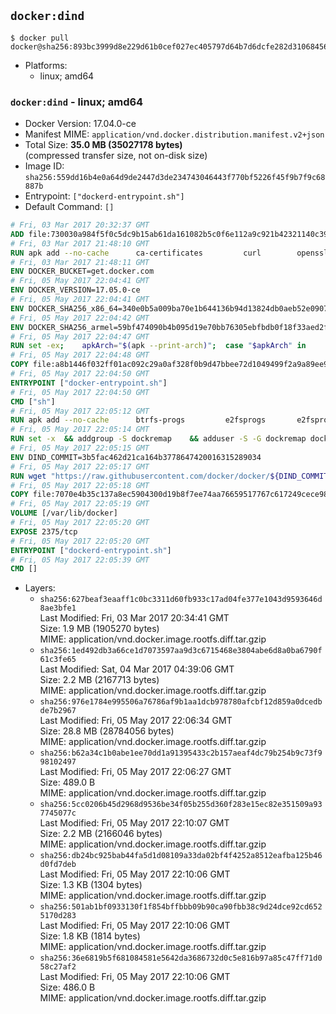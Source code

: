 ## `docker:dind`

```console
$ docker pull docker@sha256:893bc3999d8e229d61b0cef027ec405797d64b7d6dcfe282d31068456ef942d6
```

-	Platforms:
	-	linux; amd64

### `docker:dind` - linux; amd64

-	Docker Version: 17.04.0-ce
-	Manifest MIME: `application/vnd.docker.distribution.manifest.v2+json`
-	Total Size: **35.0 MB (35027178 bytes)**  
	(compressed transfer size, not on-disk size)
-	Image ID: `sha256:559dd16b4e0a64d9de2447d3de234743046443f770bf5226f45f9b7f9c68887b`
-	Entrypoint: `["dockerd-entrypoint.sh"]`
-	Default Command: `[]`

```dockerfile
# Fri, 03 Mar 2017 20:32:37 GMT
ADD file:730030a984f5f0c5dc9b15ab61da161082b5c0f6e112a9c921b42321140c3927 in / 
# Fri, 03 Mar 2017 21:48:10 GMT
RUN apk add --no-cache 		ca-certificates 		curl 		openssl
# Fri, 03 Mar 2017 21:48:11 GMT
ENV DOCKER_BUCKET=get.docker.com
# Fri, 05 May 2017 22:04:41 GMT
ENV DOCKER_VERSION=17.05.0-ce
# Fri, 05 May 2017 22:04:41 GMT
ENV DOCKER_SHA256_x86_64=340e0b5a009ba70e1b644136b94d13824db0aeb52e09071410f35a95d94316d9
# Fri, 05 May 2017 22:04:42 GMT
ENV DOCKER_SHA256_armel=59bf474090b4b095d19e70bb76305ebfbdb0f18f33aed2fccd16003e500ed1b7
# Fri, 05 May 2017 22:04:47 GMT
RUN set -ex; 	apkArch="$(apk --print-arch)"; 	case "$apkArch" in 		x86_64) dockerArch=x86_64 ;; 		armhf) dockerArch=armel ;; 		*) echo >&2 "error: unknown Docker static binary arch $apkArch"; exit 1 ;; 	esac; 	curl -fSL "https://${DOCKER_BUCKET}/builds/Linux/${dockerArch}/docker-${DOCKER_VERSION}.tgz" -o docker.tgz; 	sha256="DOCKER_SHA256_${dockerArch}"; sha256="$(eval "echo \$${sha256}")"; 	echo "${sha256} *docker.tgz" | sha256sum -c -; 	tar -xzvf docker.tgz; 	mv docker/* /usr/local/bin/; 	rmdir docker; 	rm docker.tgz; 	docker -v
# Fri, 05 May 2017 22:04:48 GMT
COPY file:a8b1446f032ff01ac092c29a0af328f0b9d47bbee72d1049499f2a9a89ee988a in /usr/local/bin/ 
# Fri, 05 May 2017 22:04:50 GMT
ENTRYPOINT ["docker-entrypoint.sh"]
# Fri, 05 May 2017 22:04:50 GMT
CMD ["sh"]
# Fri, 05 May 2017 22:05:12 GMT
RUN apk add --no-cache 		btrfs-progs 		e2fsprogs 		e2fsprogs-extra 		iptables 		xfsprogs 		xz
# Fri, 05 May 2017 22:05:14 GMT
RUN set -x 	&& addgroup -S dockremap 	&& adduser -S -G dockremap dockremap 	&& echo 'dockremap:165536:65536' >> /etc/subuid 	&& echo 'dockremap:165536:65536' >> /etc/subgid
# Fri, 05 May 2017 22:05:15 GMT
ENV DIND_COMMIT=3b5fac462d21ca164b3778647420016315289034
# Fri, 05 May 2017 22:05:17 GMT
RUN wget "https://raw.githubusercontent.com/docker/docker/${DIND_COMMIT}/hack/dind" -O /usr/local/bin/dind 	&& chmod +x /usr/local/bin/dind
# Fri, 05 May 2017 22:05:18 GMT
COPY file:7070e4b35c137a8ec5904300d19b8f7ee74aa76659517767c617249cece98a4a in /usr/local/bin/ 
# Fri, 05 May 2017 22:05:19 GMT
VOLUME [/var/lib/docker]
# Fri, 05 May 2017 22:05:20 GMT
EXPOSE 2375/tcp
# Fri, 05 May 2017 22:05:20 GMT
ENTRYPOINT ["dockerd-entrypoint.sh"]
# Fri, 05 May 2017 22:05:39 GMT
CMD []
```

-	Layers:
	-	`sha256:627beaf3eaaff1c0bc3311d60fb933c17ad04fe377e1043d9593646d8ae3bfe1`  
		Last Modified: Fri, 03 Mar 2017 20:34:41 GMT  
		Size: 1.9 MB (1905270 bytes)  
		MIME: application/vnd.docker.image.rootfs.diff.tar.gzip
	-	`sha256:1ed492db3a66ce1d7073597aa9d3c6715468e3804abe6d8a0ba6790f61c3fe65`  
		Last Modified: Sat, 04 Mar 2017 04:39:06 GMT  
		Size: 2.2 MB (2167713 bytes)  
		MIME: application/vnd.docker.image.rootfs.diff.tar.gzip
	-	`sha256:976e1784e995506a76786af9b1aa1dcb978780afcbf12d859a0dcedbde7b2967`  
		Last Modified: Fri, 05 May 2017 22:06:34 GMT  
		Size: 28.8 MB (28784056 bytes)  
		MIME: application/vnd.docker.image.rootfs.diff.tar.gzip
	-	`sha256:b62a34c1b0abe1ee70dd1a91395433c2b157aeaf4dc79b254b9c73f998102497`  
		Last Modified: Fri, 05 May 2017 22:06:27 GMT  
		Size: 489.0 B  
		MIME: application/vnd.docker.image.rootfs.diff.tar.gzip
	-	`sha256:5cc0206b45d2968d9536be34f05b255d360f283e15ec82e351509a937745077c`  
		Last Modified: Fri, 05 May 2017 22:10:07 GMT  
		Size: 2.2 MB (2166046 bytes)  
		MIME: application/vnd.docker.image.rootfs.diff.tar.gzip
	-	`sha256:db24bc925bab44fa5d1d08109a33da02bf4f4252a8512eafba125b46d0fd7deb`  
		Last Modified: Fri, 05 May 2017 22:10:06 GMT  
		Size: 1.3 KB (1304 bytes)  
		MIME: application/vnd.docker.image.rootfs.diff.tar.gzip
	-	`sha256:501ab1bf0933130f1f854bffbbb09b90ca90fbb38c9d24dce92cd6525170d283`  
		Last Modified: Fri, 05 May 2017 22:10:06 GMT  
		Size: 1.8 KB (1814 bytes)  
		MIME: application/vnd.docker.image.rootfs.diff.tar.gzip
	-	`sha256:36e6819b5f681084581e5642da3686732d0c5e816b97a85c47ff71d058c27af2`  
		Last Modified: Fri, 05 May 2017 22:10:06 GMT  
		Size: 486.0 B  
		MIME: application/vnd.docker.image.rootfs.diff.tar.gzip
